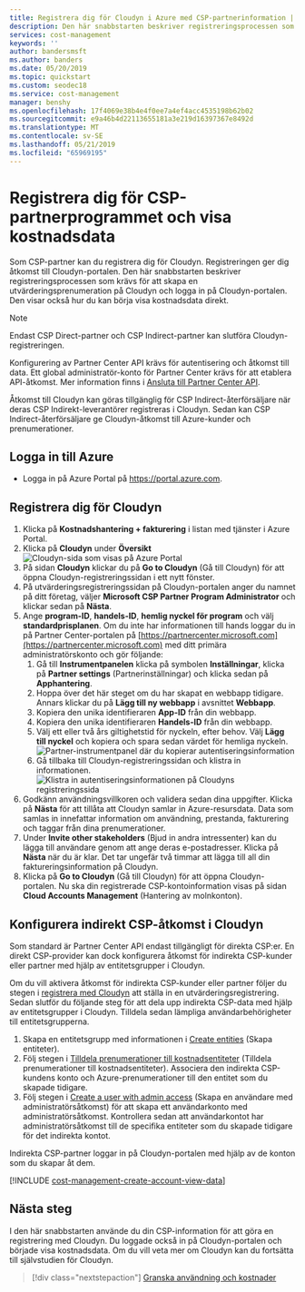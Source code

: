 ```yaml
---
title: Registrera dig för Cloudyn i Azure med CSP-partnerinformation | Microsoft Docs
description: Den här snabbstarten beskriver registreringsprocessen som krävs för att skapa en utvärderingsprenumeration på Cloudyn och logga in på Cloudyn-portalen.
services: cost-management
keywords: ''
author: bandersmsft
ms.author: banders
ms.date: 05/20/2019
ms.topic: quickstart
ms.custom: seodec18
ms.service: cost-management
manager: benshy
ms.openlocfilehash: 17f4069e38b4e4f0ee7a4ef4acc4535198b62b02
ms.sourcegitcommit: e9a46b4d22113655181a3e219d16397367e8492d
ms.translationtype: MT
ms.contentlocale: sv-SE
ms.lasthandoff: 05/21/2019
ms.locfileid: "65969195"
---
```

# <a name="register-with-the-csp-partner-program-and-view-cost-data"></a>Registrera dig för CSP-partnerprogrammet och visa kostnadsdata

Som CSP-partner kan du registrera dig för Cloudyn. Registreringen ger dig åtkomst till Cloudyn-portalen. Den här snabbstarten beskriver registreringsprocessen som krävs för att skapa en utvärderingsprenumeration på Cloudyn och logga in på Cloudyn-portalen. Den visar också hur du kan börja visa kostnadsdata direkt.


> [!NOTE]
>
> Endast CSP Direct-partner och CSP Indirect-partner kan slutföra Cloudyn-registreringen.
>
> Konfigurering av Partner Center API krävs för autentisering och åtkomst till data. Ett global administratör-konto för Partner Center krävs för att etablera API-åtkomst.
> Mer information finns i [Ansluta till Partner Center API](https://msdn.microsoft.com/library/partnercenter/mt709136.aspx).
>
> Åtkomst till Cloudyn kan göras tillgänglig för CSP Indirect-återförsäljare när deras CSP Indirekt-leverantörer registreras i Cloudyn. Sedan kan CSP Indirect-återförsäljare ge Cloudyn-åtkomst till Azure-kunder och prenumerationer.

## <a name="sign-in-to-azure"></a>Logga in till Azure

- Logga in på Azure Portal på https://portal.azure.com.

## <a name="register-with-cloudyn"></a>Registrera dig för Cloudyn

1. Klicka på **Kostnadshantering + fakturering** i listan med tjänster i Azure Portal.
2. Klicka på **Cloudyn** under **Översikt**  
    ![Cloudyn-sida som visas på Azure Portal](./media/quick-register-csp/cost-mgt-billing-service.png)
3. På sidan **Cloudyn** klickar du på **Go to Cloudyn** (Gå till Cloudyn) för att öppna Cloudyn-registreringssidan i ett nytt fönster.
4. På utvärderingsregistreringssidan på Cloudyn-portalen anger du namnet på ditt företag, väljer **Microsoft CSP Partner Program Administrator** och klickar sedan på **Nästa**.  
5. Ange **program-ID**, **handels-ID**, **hemlig nyckel för program** och välj **standardprisplanen**. Om du inte har informationen till hands loggar du in på Partner Center-portalen på  [https://partnercenter.microsoft.com](https://partnercenter.microsoft.com) med ditt primära administratörskonto och gör följande:
   1. Gå till **Instrumentpanelen** klicka på symbolen **Inställningar**, klicka på **Partner settings** (Partnerinställningar) och klicka sedan på **Apphantering**.
   2. Hoppa över det här steget om du har skapat en webbapp tidigare. Annars klickar du på **Lägg till ny webbapp** i avsnittet **Webbapp**.
   3. Kopiera den unika identifieraren **App-ID** från din webbapp.
   4. Kopiera den unika identifieraren **Handels-ID** från din webbapp.
   5. Välj ett eller två års giltighetstid för nyckeln, efter behov. Välj **Lägg till nyckel** och kopiera och spara sedan värdet för hemliga nyckeln.  
    ![Partner-instrumentpanel där du kopierar autentiseringsinformation](./media/quick-register-csp/csp-partner-center.png)
   6. Gå tillbaka till Cloudyn-registreringssidan och klistra in informationen.  
      ![Klistra in autentiseringsinformationen på Cloudyns registreringssida](./media/quick-register-csp/csp-reg.png)
6. Godkänn användningsvillkoren och validera sedan dina uppgifter. Klicka på **Nästa** för att tillåta att Cloudyn samlar in Azure-resursdata. Data som samlas in innefattar information om användning, prestanda, fakturering och taggar från dina prenumerationer.  
7. Under **Invite other stakeholders** (Bjud in andra intressenter) kan du lägga till användare genom att ange deras e-postadresser. Klicka på **Nästa** när du är klar. Det tar ungefär två timmar att lägga till all din faktureringsinformation på Cloudyn.
8. Klicka på **Go to Cloudyn** (Gå till Cloudyn) för att öppna Cloudyn-portalen. Nu ska din registrerade CSP-kontoinformation visas på sidan **Cloud Accounts Management** (Hantering av molnkonton).

## <a name="configure-indirect-csp-access-in-cloudyn"></a>Konfigurera indirekt CSP-åtkomst i Cloudyn

Som standard är Partner Center API endast tillgängligt för direkta CSP:er. En direkt CSP-provider kan dock konfigurera åtkomst för indirekta CSP-kunder eller partner med hjälp av entitetsgrupper i Cloudyn.

Om du vill aktivera åtkomst för indirekta CSP-kunder eller partner följer du stegen i [registrera med Cloudyn](#register-with-cloudyn) att ställa in en utvärderingsregistrering. Sedan slutför du följande steg för att dela upp indirekta CSP-data med hjälp av entitetsgrupper i Cloudyn. Tilldela sedan lämpliga användarbehörigheter till entitetsgrupperna.

1. Skapa en entitetsgrupp med informationen i [Create entities](tutorial-user-access.md#create-and-manage-entities) (Skapa entiteter).
2. Följ stegen i [Tilldela prenumerationer till kostnadsentiteter](https://www.youtube.com/watch?v=d9uTWSdoQYo) (Tilldela prenumerationer till kostnadsentiteter). Associera den indirekta CSP-kundens konto och Azure-prenumerationer till den entitet som du skapade tidigare.
3. Följ stegen i [Create a user with admin access](tutorial-user-access.md#create-a-user-with-admin-access) (Skapa en användare med administratörsåtkomst) för att skapa ett användarkonto med administratörsåtkomst. Kontrollera sedan att användarkontot har administratörsåtkomst till de specifika entiteter som du skapade tidigare för det indirekta kontot.

Indirekta CSP-partner loggar in på Cloudyn-portalen med hjälp av de konton som du skapar åt dem.


[!INCLUDE [cost-management-create-account-view-data](../../includes/cost-management-create-account-view-data.md)]

## <a name="next-steps"></a>Nästa steg

I den här snabbstarten använde du din CSP-information för att göra en registrering med Cloudyn. Du loggade också in på Cloudyn-portalen och började visa kostnadsdata. Om du vill veta mer om Cloudyn kan du fortsätta till självstudien för Cloudyn.

> [!div class="nextstepaction"]
> [Granska användning och kostnader](./tutorial-review-usage.md)
